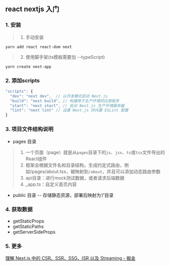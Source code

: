 ## react nextjs 入门

### 1. 安装
> 1. 手动安装
> 
`yarn add react react-dom next`
> 2. 使用脚手架(ts模板需要加 --typeScript)
> 
`yarn create next-app`

### 2. 添加scripts 
```typescript
"scripts": {
  "dev": "next dev",  // 以开发模式启动 Next.js
  "build": "next build", // 构建用于生产环境的应用程序
  "start": "next start", // 启动 Next.js 生产环境服务器
  "lint": "next lint" // 设置 Next.js 的内置 ESLint 配置
}
```
### 3. 项目文件结构说明

- pages 目录
> 1. 一个页面（page）就是从`pages`目录下的`js`、`jsx`、`ts`或`tsx`文件导出的React组件
> 2. 框架会根据文件名和目录结构，生成约定式路由，例如/pages/about.tsx，被映射到`/about`，并且可以添加动态路由参数
> 3. api目录：进行mock测试数据，或者请求后端数据
> 4. _app.ts：自定义首页内容

- public 目录 --  存储静态资源，部署后映射为‘/’目录
### 4. 获取数据

- getStaticProps
- getStaticPaths
- getServerSideProps

### 5. 更多
[理解 Next.js 中的 CSR、SSR、SSG、ISR 以及 Streaming - 掘金](https://juejin.cn/post/7162775935828115469#heading-8)
